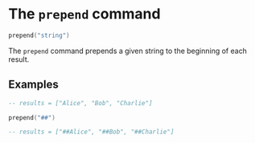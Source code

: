 # The `prepend` command

```lua
prepend("string")
```

The `prepend` command prepends a given string to the beginning of each result.

## Examples

<!-- test {
    "input": "Alice\nBob\nCharlie\n",
    "preamble": "template: get-and-split-by-newline",
    "output": ["##Alice", "##Bob", "##Charlie"]
} -->
```lua
-- results = ["Alice", "Bob", "Charlie"]

prepend("##")

-- results = ["##Alice", "##Bob", "##Charlie"]
```
